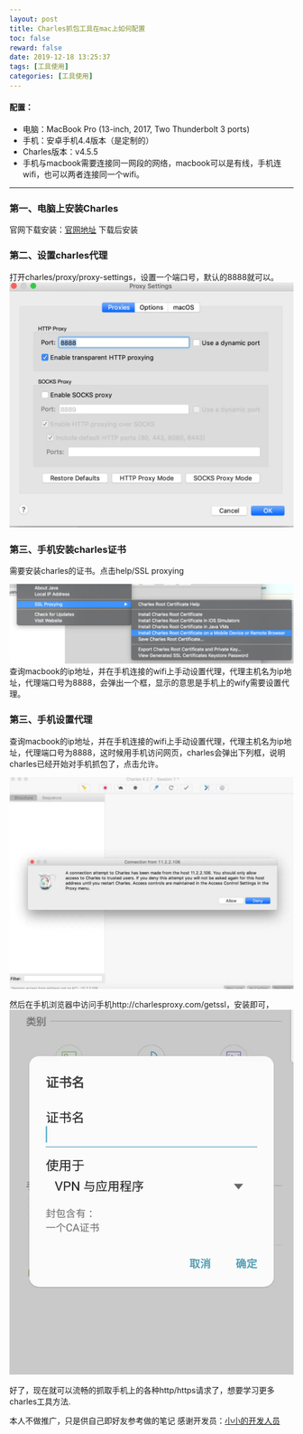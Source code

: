 ```yaml
---
layout: post
title: Charles抓包工具在mac上如何配置
toc: false
reward: false
date: 2019-12-18 13:25:37
tags: [工具使用]
categories: [工具使用]
---
```

#### 配置：
* 电脑：MacBook Pro (13-inch, 2017, Two Thunderbolt 3 ports)
* 手机：安卓手机4.4版本（是定制的）
* Charles版本：v4.5.5
* 手机与macbook需要连接同一网段的网络，macbook可以是有线，手机连wifi，也可以两者连接同一个wifi。

***
### 第一、电脑上安装Charles
官网下载安装：[官网地址](https://www.charlesproxy.com/download/)
下载后安装
### 第二、设置charles代理
打开charles/proxy/proxy-settings，设置一个端口号，默认的8888就可以。
![网图盗用下](https://github.com/MarkCHYL/BLOG/blob/master/marksource/images/accxv-s218u.jpg?raw=true)

### 第三、手机安装charles证书
需要安装charles的证书。点击help/SSL proxying

![](https://github.com/MarkCHYL/BLOG/blob/master/marksource/images/aa1g5-ewu90.jpg?raw=true)
查询macbook的ip地址，并在手机连接的wifi上手动设置代理，代理主机名为ip地址，代理端口号为8888，会弹出一个框，显示的意思是手机上的wify需要设置代理。

### 第三、手机设置代理

查询macbook的ip地址，并在手机连接的wifi上手动设置代理，代理主机名为ip地址，代理端口号为8888，这时候用手机访问网页，charles会弹出下列框，说明charles已经开始对手机抓包了，点击允许。

![](https://github.com/MarkCHYL/BLOG/blob/master/marksource/images/a1evd-z9c3a.jpg?raw=true)

然后在手机浏览器中访问手机http://charlesproxy.com/getssl，安装即可，
![](https://github.com/MarkCHYL/BLOG/blob/master/marksource/images/a921v-hyhye.jpg?raw=true)


好了，现在就可以流畅的抓取手机上的各种http/https请求了，想要学习更多charles工具方法.


本人不做推广，只是供自己即好友参考做的笔记
感谢开发员：[小小的开发人员](https://www.jianshu.com/p/50f844c9beaf)